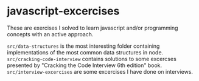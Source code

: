 # javascript-excercises

These are exercises I solved to learn javascript and/or programming concepts with an active approach.

`src/data-structures` is the most interesting folder containing implementations of the most common data structures in node.
`src/cracking-code-interview` contains solutions to some excercses presented by "Cracking the Code Interview 6th edition" book.
`src/interview-excercises` are some excercises I have done on interviews.
